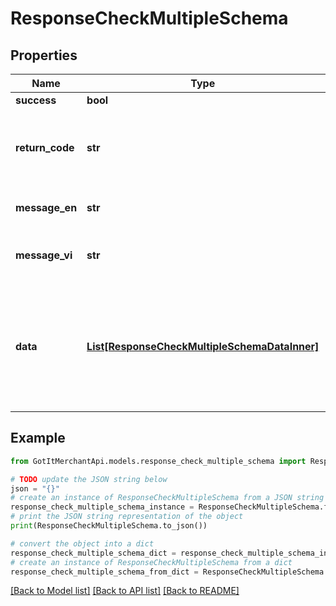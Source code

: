 # ResponseCheckMultipleSchema


## Properties

Name | Type | Description | Notes
------------ | ------------- | ------------- | -------------
**success** | **bool** |  | [optional] 
**return_code** | **str** | Result code if failed. In case of successful request: value is null | [optional] 
**message_en** | **str** | Message notification in English | [optional] 
**message_vi** | **str** | Message notification in Vietnamese | [optional] 
**data** | [**List[ResponseCheckMultipleSchemaDataInner]**](ResponseCheckMultipleSchemaDataInner.md) | Detail items of voucher, if result is failed, response will return the first voucher code which is invalid | [optional] 

## Example

```python
from GotItMerchantApi.models.response_check_multiple_schema import ResponseCheckMultipleSchema

# TODO update the JSON string below
json = "{}"
# create an instance of ResponseCheckMultipleSchema from a JSON string
response_check_multiple_schema_instance = ResponseCheckMultipleSchema.from_json(json)
# print the JSON string representation of the object
print(ResponseCheckMultipleSchema.to_json())

# convert the object into a dict
response_check_multiple_schema_dict = response_check_multiple_schema_instance.to_dict()
# create an instance of ResponseCheckMultipleSchema from a dict
response_check_multiple_schema_from_dict = ResponseCheckMultipleSchema.from_dict(response_check_multiple_schema_dict)
```
[[Back to Model list]](../README.md#documentation-for-models) [[Back to API list]](../README.md#documentation-for-api-endpoints) [[Back to README]](../README.md)


